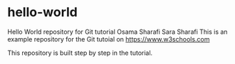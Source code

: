 # hello-world
Hello World repository for Git tutorial Osama Sharafi
Sara Sharafi
This is an example repository for the Git tutoial on https://www.w3schools.com

This repository is built step by step in the tutorial.
